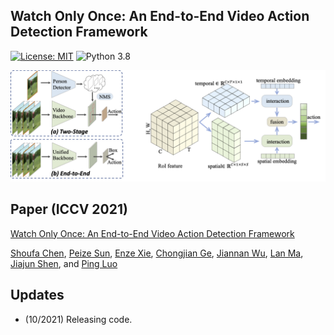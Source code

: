 ## Watch Only Once: An End-to-End Video Action Detection Framework

[![License: MIT](https://img.shields.io/badge/License-MIT-yellow.svg)](https://opensource.org/licenses/MIT)
![Python 3.8](https://img.shields.io/badge/python-3.8-green.svg)

![](figures/teaser.png)

## Paper (ICCV 2021)

[Watch Only Once: An End-to-End Video Action Detection Framework](https://openaccess.thecvf.com/content/ICCV2021/papers/Chen_Watch_Only_Once_An_End-to-End_Video_Action_Detection_Framework_ICCV_2021_paper.pdf)

[Shoufa Chen](https://www.shoufachen.com/), [Peize Sun](https://peizesun.github.io/), [Enze Xie](https://xieenze.github.io/), [Chongjian Ge](https://scholar.google.com/citations?user=R8mtv14AAAAJ&hl=zh-CN), [Jiannan Wu](https://scholar.google.com/citations?user=1euA66EAAAAJ&hl=en), [Lan Ma](), [Jiajun Shen](), and [Ping Luo](http://luoping.me/)
## Updates
- (10/2021) Releasing code.
